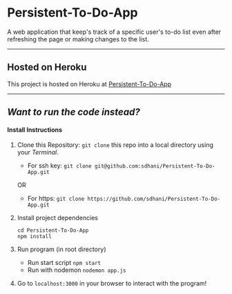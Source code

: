 # Persistent-To-Do-App
A web application that keep's track of a specific user's to-do list even after refreshing the page or making changes to the list. 

---

## Hosted on Heroku
This project is hosted on Heroku at [Persistent-To-Do-App](https://sleepy-stream-81012.herokuapp.com/)

---

## ***Want to run the code instead?***
#### Install Instructions

1. Clone this Repository:
    `git clone` this repo into a local directory using your *Terminal*.
    - For ssh key: `git clone git@github.com:sdhani/Persistent-To-Do-App.git` 

    OR
    - For https: `git clone https://github.com/sdhani/Persistent-To-Do-App.git`

1. Install project dependencies
    ```
    cd Persistent-To-Do-App
    npm install
    ```
1. Run program (in root directory)
    - Run start script `npm start`
    - Run with nodemon `nodemon app.js`

1. Go to `localhost:3000` in your browser to interact with the program!

